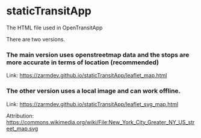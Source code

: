 # staticTransitApp
The HTML file used in OpenTransitApp

There are two versions.

### The main version uses openstreetmap data and the stops are more accurate in terms of location (recommended)

Link: https://zarmdev.github.io/staticTransitApp/leaflet_map.html

### The other version uses a local image and can work offline.

Link: https://zarmdev.github.io/staticTransitApp/leaflet_svg_map.html

Attribution: https://commons.wikimedia.org/wiki/File:New_York_City_Greater_NY_US_street_map.svg